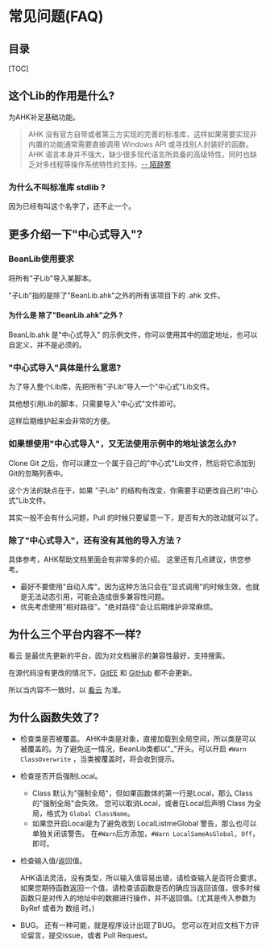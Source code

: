 # 常见问题(FAQ)

## 目录

[TOC]

## 这个Lib的作用是什么?

为AHK补足基础功能。

> AHK 没有官方自带或者第三方实现的完善的标准库，这样如果需要实现非内置的功能通常需要直接调用 Windows API 或寻找别人封装好的函数。AHK 语言本身并不强大，缺少很多现代语言所具备的高级特性，同时也缺乏对多线程等操作系统特性的支持。[-- 陌辞寒](https://segmentfault.com/a/1190000005006771) 

### 为什么不叫标准库 stdlib ?

因为已经有叫这个名字了，还不止一个。

## 更多介绍一下"中心式导入"?

### BeanLib使用要求

将所有"子Lib"导入某脚本。

"子Lib"指的是除了"BeanLib.ahk"之外的所有该项目下的 .ahk 文件。

#### 为什么是 除了"BeanLib.ahk"之外 ?

BeanLib.ahk 是"中心式导入" 的示例文件，你可以使用其中的固定地址，也可以自定义，并不是必须的。

### "中心式导入"具体是什么意思?

为了导入整个Lib库，先把所有"子Lib"导入一个"中心式"Lib文件。

其他想引用Lib的脚本，只需要导入"中心式"文件即可。

这样后期维护起来会非常的方便。

### 如果想使用"中心式导入"，又无法使用示例中的地址该怎么办?

Clone Git 之后，你可以建立一个属于自己的"中心式"Lib文件，然后将它添加到Git的忽略列表中。

这个方法的缺点在于，如果 "子Lib" 的结构有改变，你需要手动更改自己的"中心式"Lib文件。

其实一般不会有什么问题，Pull 的时候只要留意一下，是否有大的改动就可以了。

### 除了"中心式导入"，还有没有其他的导入方法？

具体参考，AHK帮助文档里面会有非常多的介绍。
这里还有几点建议，供您参考。
- 最好不要使用"自动入库"。因为这种方法只会在"显式调用"的时候生效，也就是无法动态引用，可能会造成很多兼容性问题。
- 优先考虑使用"相对路径"。"绝对路径"会让后期维护非常麻烦。

## 为什么三个平台内容不一样?

看云 是最优先更新的平台，因为对文档展示的兼容性最好，支持搜索。

在源代码没有更改的情况下，[GitEE](https://gitee.com/xrvu_zen/BeanLib) 和 [GitHub](https://github.com/Oilj/BeanLib) 都不会更新。

所以当内容不一致时，以 [看云](https://www.kancloud.cn/xrvu_zen/ahk_lib/902301) 为准。

## 为什么函数失效了?

- 检查类是否被覆盖。
  AHK中类是对象，直接加载到全局空间，所以类是可以被覆盖的。为了避免这一情况，BeanLib类都以"_"开头。可以开启 `#Warn ClassOverwrite` ，当类被覆盖时，将会收到提示。

- 检查是否开启强制Local。
    - Class 默认为"强制全局"，但如果函数体的第一行是Local，那么 Class 的"强制全局"会失效。
      您可以取消Local，或者在Local后声明 Class 为全局，格式为 `Global ClassName`。
    - 如果您开启Local是为了避免收到 LocalListmeGlobal 警告，那么也可以单独关闭该警告。
      在`#Warn`后方添加，`#Warn LocalSameAsGlobal, Off`，即可。

- 检查输入值/返回值。

  AHK语法灵活，没有类型，所以输入值容易出错，请检查输入是否符合要求。
  如果您期待函数返回一个值，请检查该函数是否的确应当返回该值，很多时候函数只是对传入的地址中的数据进行操作，并不返回值。(尤其是传入参数为 ByRef 或者为 数组 时。)

- BUG。
  还有一种可能，就是程序设计出现了BUG。
  您可以在对应文档下方评论留言，提交issue，或者 Pull Request。

